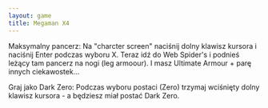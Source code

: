 ```yaml
---
layout: game
title: Megaman X4
---
```


Maksymalny pancerz:
Na "charcter screen" naciśnij dolny klawisz kursora i naciśnij Enter 
podczas
wyboru X. Teraz idź do  Web Spider's i podnieś leżący tam pancerz na 
nogi
(leg armoour). I masz Ultimate Armour + parę innych ciekawostek...

Graj jako Dark Zero:
Podczas wyboru postaci (Zero) trzymaj wciśnięty dolny klawisz 
kursora -
a będziesz miał postać Dark Zero.
